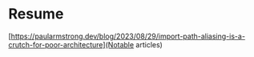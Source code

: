 # Resume


[https://paularmstrong.dev/blog/2023/08/29/import-path-aliasing-is-a-crutch-for-poor-architecture](Notable articles)
